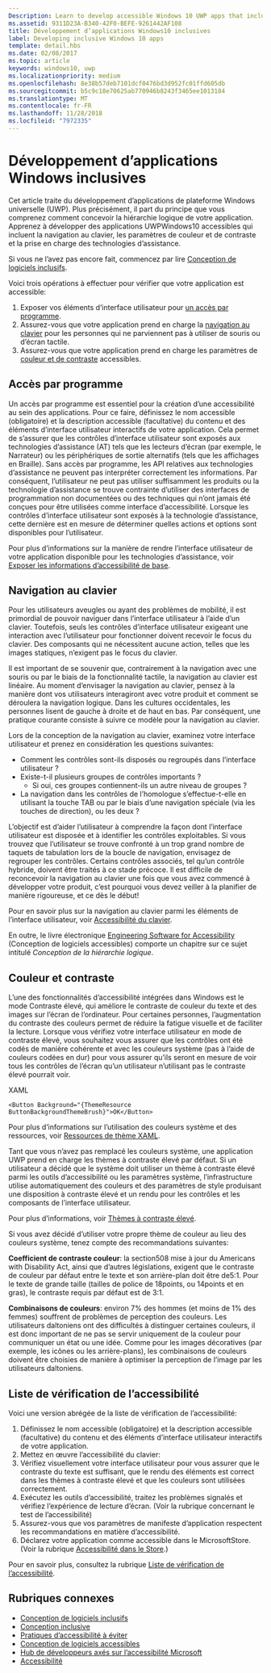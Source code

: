```yaml
---
Description: Learn to develop accessible Windows 10 UWP apps that include keyboard navigation, color and contrast settings, and support for assistive technologies.
ms.assetid: 9311D23A-B340-42F0-BEFE-9261442AF108
title: Développement d’applications Windows10 inclusives
label: Developing inclusive Windows 10 apps
template: detail.hbs
ms.date: 02/08/2017
ms.topic: article
keywords: windows10, uwp
ms.localizationpriority: medium
ms.openlocfilehash: 8e38b57deb7101dcf0476bd3d952fc01ffd605db
ms.sourcegitcommit: b5c9c18e70625ab770946b8243f3465ee1013184
ms.translationtype: MT
ms.contentlocale: fr-FR
ms.lasthandoff: 11/28/2018
ms.locfileid: "7972335"
---
```

# <a name="developing-inclusive-windows-apps"></a>Développement d’applications Windows inclusives  

Cet article traite du développement d’applications de plateforme Windows universelle (UWP). Plus précisément, il part du principe que vous comprenez comment concevoir la hiérarchie logique de votre application. Apprenez à développer des applications UWPWindows10 accessibles qui incluent la navigation au clavier, les paramètres de couleur et de contraste et la prise en charge des technologies d’assistance.

Si vous ne l’avez pas encore fait, commencez par lire [Conception de logiciels inclusifs](designing-inclusive-software.md).

Voici trois opérations à effectuer pour vérifier que votre application est accessible:

1. Exposer vos éléments d’interface utilisateur pour [un accès par programme](#programmatic-access).
2. Assurez-vous que votre application prend en charge la [navigation au clavier](#keyboard-navigation) pour les personnes qui ne parviennent pas à utiliser de souris ou d’écran tactile.
3. Assurez-vous que votre application prend en charge les paramètres de [couleur et de contraste](#color-and-contrast) accessibles.

## <a name="programmatic-access"></a>Accès par programme  
Un accès par programme est essentiel pour la création d’une accessibilité au sein des applications. Pour ce faire, définissez le nom accessible (obligatoire) et la description accessible (facultative) du contenu et des éléments d’interface utilisateur interactifs de votre application. Cela permet de s’assurer que les contrôles d’interface utilisateur sont exposés aux technologies d’assistance (AT) tels que les lecteurs d’écran (par exemple, le Narrateur) ou les périphériques de sortie alternatifs (tels que les affichages en Braille). Sans accès par programme, les API relatives aux technologies d’assistance ne peuvent pas interpréter correctement les informations. Par conséquent, l’utilisateur ne peut pas utiliser suffisamment les produits ou la technologie d’assistance se trouve contrainte d’utiliser des interfaces de programmation non documentées ou des techniques qui n’ont jamais été conçues pour être utilisées comme interface d’accessibilité. Lorsque les contrôles d’interface utilisateur sont exposés à la technologie d’assistance, cette dernière est en mesure de déterminer quelles actions et options sont disponibles pour l’utilisateur.  

Pour plus d’informations sur la manière de rendre l’interface utilisateur de votre application disponible pour les technologies d’assistance, voir [Exposer les informations d’accessibilité de base](basic-accessibility-information.md).

## <a name="keyboard-navigation"></a>Navigation au clavier  
Pour les utilisateurs aveugles ou ayant des problèmes de mobilité, il est primordial de pouvoir naviguer dans l’interface utilisateur à l’aide d’un clavier. Toutefois, seuls les contrôles d’interface utilisateur exigeant une interaction avec l’utilisateur pour fonctionner doivent recevoir le focus du clavier. Des composants qui ne nécessitent aucune action, telles que les images statiques, n’exigent pas le focus du clavier.  

Il est important de se souvenir que, contrairement à la navigation avec une souris ou par le biais de la fonctionnalité tactile, la navigation au clavier est linéaire. Au moment d’envisager la navigation au clavier, pensez à la manière dont vos utilisateurs interagiront avec votre produit et comment se déroulera la navigation logique. Dans les cultures occidentales, les personnes lisent de gauche à droite et de haut en bas. Par conséquent, une pratique courante consiste à suivre ce modèle pour la navigation au clavier.  

Lors de la conception de la navigation au clavier, examinez votre interface utilisateur et prenez en considération les questions suivantes:
* Comment les contrôles sont-ils disposés ou regroupés dans l’interface utilisateur ?
* Existe-t-il plusieurs groupes de contrôles importants ?
    * Si oui, ces groupes contiennent-ils un autre niveau de groupes ?
*   La navigation dans les contrôles de l’homologue s’effectue-t-elle en utilisant la touche TAB ou par le biais d’une navigation spéciale (via les touches de direction), ou les deux ?

L’objectif est d’aider l’utilisateur à comprendre la façon dont l’interface utilisateur est disposée et à identifier les contrôles exploitables. Si vous trouvez que l’utilisateur se trouve confronté à un trop grand nombre de taquets de tabulation lors de la boucle de navigation, envisagez de regrouper les contrôles. Certains contrôles associés, tel qu’un contrôle hybride, doivent être traités à ce stade précoce. Il est difficile de reconcevoir la navigation au clavier une fois que vous avez commencé à développer votre produit, c’est pourquoi vous devez veiller à la planifier de manière rigoureuse, et ce dès le début!  

Pour en savoir plus sur la navigation au clavier parmi les éléments de l’interface utilisateur, voir [Accessibilité du clavier](keyboard-accessibility.md).  

En outre, le livre électronique [Engineering Software for Accessibility](https://www.microsoft.com/download/details.aspx?id=19262) (Conception de logiciels accessibles) comporte un chapitre sur ce sujet intitulé _Conception de la hiérarchie logique_.

## <a name="color-and-contrast"></a>Couleur et contraste  
L’une des fonctionnalités d’accessibilité intégrées dans Windows est le mode Contraste élevé, qui améliore le contraste de couleur du texte et des images sur l’écran de l’ordinateur. Pour certaines personnes, l’augmentation du contraste des couleurs permet de réduire la fatigue visuelle et de faciliter la lecture. Lorsque vous vérifiez votre interface utilisateur en mode de contraste élevé, vous souhaitez vous assurer que les contrôles ont été codés de manière cohérente et avec les couleurs système (pas à l’aide de couleurs codées en dur) pour vous assurer qu’ils seront en mesure de voir tous les contrôles de l’écran qu’un utilisateur n’utilisant pas le contraste élevé pourrait voir.  

XAML
```xaml
<Button Background="{ThemeResource ButtonBackgroundThemeBrush}">OK</Button>
```
Pour plus d’informations sur l’utilisation des couleurs système et des ressources, voir [Ressources de thème XAML](../controls-and-patterns/xaml-theme-resources.md).

Tant que vous n’avez pas remplacé les couleurs système, une application UWP prend en charge les thèmes à contraste élevé par défaut. Si un utilisateur a décidé que le système doit utiliser un thème à contraste élevé parmi les outils d’accessibilité ou les paramètres système, l’infrastructure utilise automatiquement des couleurs et des paramètres de style produisant une disposition à contraste élevé et un rendu pour les contrôles et les composants de l’interface utilisateur.   

Pour plus d’informations, voir [Thèmes à contraste élevé](high-contrast-themes.md).  

Si vous avez décidé d’utiliser votre propre thème de couleur au lieu des couleurs système, tenez compte des recommandations suivantes:  

**Coefficient de contraste couleur**: la section508 mise à jour du Americans with Disability Act, ainsi que d’autres législations, exigent que le contraste de couleur par défaut entre le texte et son arrière-plan doit être de5:1. Pour le texte de grande taille (tailles de police de 18points, ou 14points et en gras), le contraste requis par défaut est de 3:1.  

**Combinaisons de couleurs**: environ 7% des hommes (et moins de 1% des femmes) souffrent de problèmes de perception des couleurs. Les utilisateurs daltoniens ont des difficultés à distinguer certaines couleurs, il est donc important de ne pas se servir uniquement de la couleur pour communiquer un état ou une idée. Comme pour les images décoratives (par exemple, les icônes ou les arrière-plans), les combinaisons de couleurs doivent être choisies de manière à optimiser la perception de l’image par les utilisateurs daltoniens.  

## <a name="accessibility-checklist"></a>Liste de vérification de l’accessibilité  
Voici une version abrégée de la liste de vérification de l’accessibilité:

1. Définissez le nom accessible (obligatoire) et la description accessible (facultative) du contenu et des éléments d’interface utilisateur interactifs de votre application.
2. Mettez en œuvre l’accessibilité du clavier:
3. Vérifiez visuellement votre interface utilisateur pour vous assurer que le contraste du texte est suffisant, que le rendu des éléments est correct dans les thèmes à contraste élevé et que les couleurs sont utilisées correctement.
4. Exécutez les outils d’accessibilité, traitez les problèmes signalés et vérifiez l’expérience de lecture d’écran. (Voir la rubrique concernant le test de l’accessibilité)
5. Assurez-vous que vos paramètres de manifeste d’application respectent les recommandations en matière d’accessibilité.
6. Déclarez votre application comme accessible dans le MicrosoftStore. (Voir la rubrique [Accessibilité dans le Store](accessibility-in-the-store.md).)

Pour en savoir plus, consultez la rubrique [Liste de vérification de l’accessibilité](accessibility-checklist.md).

## <a name="related-topics"></a>Rubriques connexes  
* [Conception de logiciels inclusifs](designing-inclusive-software.md)  
* [Conception inclusive](http://design.microsoft.com/inclusive)
* [Pratiques d’accessibilité à éviter](practices-to-avoid.md)
* [Conception de logiciels accessibles](https://www.microsoft.com/download/details.aspx?id=19262)
* [Hub de développeurs axés sur l’accessibilité Microsoft](https://msdn.microsoft.com/enable)
* [Accessibilité](accessibility.md)
